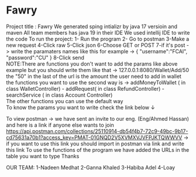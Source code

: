 # Fawry
Project title : Fawry
We generated sping intializr by java 17 versioin and maven
All team members has java 19 in their IDE
We used intellij IDE to write the code
To run the project:
1- Run the program
2- Go to postman
3-Make a new request
4-Click raw
5-Click json
6-Choose GET or POST
7-if it's post -> write the paramaters names like this for example -> 
{
  "username":"FCAI",
  "password":"CU"
}
8-Click send
<br>
NOTE:There are functions you don't want to add the params like above example but you should write them like that -> 127.0.0.1:8080/Wallet/Add/50 <br>
the "50" in the last of the url is the amount the user need to add in wallet
<br>
the functions you want to use the second way is -> addMoneyToWallet ( in class WalletController) - addRequest( in class RefundController) - searchService ( in class Account Controller)
<br>
The other functions you can use the default way 
<br>
To know the params you want to write check the link below ↓

To view postman -> we have sent an invite to our eng. (Eng/Ahmed Hassan)
and here is a link if anyone else wants to join 
https://api.postman.com/collections/25110914-db54f4b7-72c9-49bc-9b17-cd75631a70b1?access_key=PMAT-01GNQD2V5XVMXVJVFPJKTQWWVV
-> if you want to use this link you should import in postman via link and write this link
To use the functions of the program we have added the URLs in the table you want to type
Thanks





OUR TEAM:
1-Nadeen Medhat
2-Ganna Khaled
3-Habiba Adel
4-Loay
